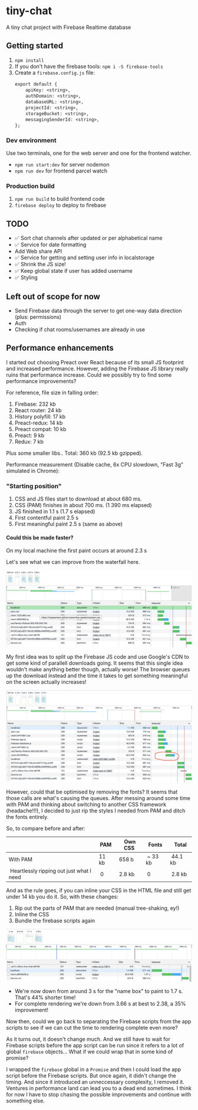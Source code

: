 # tiny-chat

A tiny chat project with Firebase Realtime database

## Getting started

1. `npm install`
2. If you don't have the firebase tools: `npm i -S firebase-tools`
3. Create a `firebase.config.js` file:
    ```
    export default {
        apiKey: <string>,
        authDomain: <string>,
        databaseURL: <string>,
        projectId: <string>,
        storageBucket: <string>,
        messagingSenderId: <string>,
    };
    ```

### Dev environment

Use two terminals, one for the web server and one for the frontend watcher.

-   `npm run start:dev` for server nodemon
-   `npm run dev` for frontend parcel watch

### Production build

1. `npm run build` to build frontend code
2. `firebase deploy` to deploy to firebase

## TODO

-   ✅ Sort chat channels after updated or per alphabetical name
-   ✅ Service for date formatting
-   Add Web share API
-   ✅ Service for getting and setting user info in localstorage
-   ✅ Shrink the JS size!
-   ✅ Keep global state if user has added username
-   ✅ Styling

## Left out of scope for now

-   Send Firebase data through the server to get one-way data direction (plus: permissions)
-   Auth
-   Checking if chat rooms/usernames are already in use

## Performance enhancements

I started out choosing Preact over React because of its small JS footprint and increased performance. However, adding the Firebase JS library really ruins that performance increase. Could we possibly try to find some performance improvements?

For reference, file size in falling order:

1. Firebase: 232 kb
2. React router: 24 kb
3. History polyfill: 17 kb
4. Preact-redux: 14 kb
5. Preact compat: 10 kb
6. Preact: 9 kb
7. Redux: 7 kb

Plus some smaller libs.. Total: 360 kb (92.5 kb gzipped).

Performance measurement (Disable cache, 6x CPU slowdown, "Fast 3g" simulated in Chrome):

### "Starting position"

1. CSS and JS files start to download at about 680 ms.
1. CSS (PAM) finishes in about 700 ms. (1 390 ms elapsed)
1. JS finished in 1.1 s (1.7 s elapsed)
1. First contentful paint 2.5 s
1. First meaningful paint 2.5 s (same as above)

#### Could this be made faster?

On my local machine the first paint occurs at around 2.3 s

Let's see what we can improve from the waterfall here.

![alt text](assets/readme/waterfall-1.png 'Logo Title Text 1')

My first idea was to split up the Firebase JS code and use Google's CDN to get some kind of parallell downloads going. It seems that this single idea wouldn't make anything better though, actually worse! The browser queues up the download instead and the time it takes to get something meaningful on the screen actually increases!

![alt text](assets/readme/waterfall-2.png 'Logo Title Text 1')

However, could that be optimised by removing the fonts? It seems that those calls are what's causing the queues. After messing around some time with PAM and thinking about switching to another CSS framework (headache!!!), I decided to just rip the styles I needed from PAM and ditch the fonts entirely.

So, to compare before and after:

|                                           | PAM   |  Own CSS | Fonts    |  Total   |
| ----------------------------------------- | ----- | -------- | -------- | -------- |
| With PAM                                  | 11 kb |  658 b   |  ~ 33 kb |  44.1 kb |
|  Heartlessly ripping out just what I need |  0    |  2.8 kb  |  0       |  2.8 kb  |

And as the rule goes, if you can inline your CSS in the HTML file and still get under 14 kb you do it.
So, with these changes:

1. Rip out the parts of PAM that are needed (manual tree-shaking, ey!)
2. Inline the CSS
3. Bundle the firebase scripts again

![alt text](assets/readme/waterfall-3.png 'Logo Title Text 1')

-   We're now down from around 3 s for the "name box" to paint to 1.7 s. That's 44% shorter time!
-   For complete rendering we're down from 3.66 s at best to 2.38, a 35% improvement!

Now then, could we go back to separating the Firebase scripts from the app scripts to see if we can cut the time to rendering complete even more?

As it turns out, it doesn't change much. And we still have to wait for Firebase scripts before the app script can be run since it refers to a lot of global `firebase` objects... What if we could wrap that in some kind of promise?

I wrapped the `firebase` global in a `Promise` and then I could load the app script before the Firebase scripts. But once again, it didn't change the timing. And since it introduced an unneccessary complexity, I removed it. Ventures in performance land can lead you to a dead end sometimes. I think for now I have to stop chasing the possible improvements and continue with something else.
